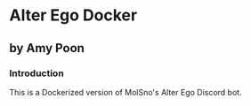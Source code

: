 # Alter Ego Docker
## by Amy Poon

### Introduction
This is a Dockerized version of MolSno's Alter Ego Discord bot.